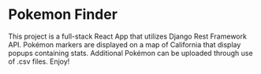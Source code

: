 # Pokemon Finder

This project is a full-stack React App that utilizes Django Rest Framework API. Pokémon markers are displayed on a map of California that display popups containing stats. Additional Pokémon can be uploaded through use of .csv files. Enjoy!
